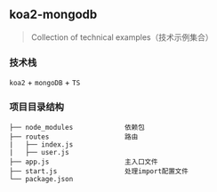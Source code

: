 ## koa2-mongodb
> Collection of technical examples（技术示例集合）

### 技术栈
`koa2` + `mongoDB` + `TS`

### 项目目录结构
```
├── node_modules             依赖包
├── routes                   路由
|   ├── index.js             
|   ├── user.js              
├── app.js                   主入口文件
├── start.js                 处理import配置文件
└── package.json
```
